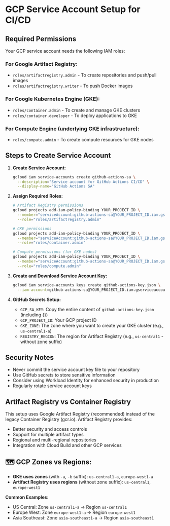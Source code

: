 # GCP Service Account Setup for CI/CD

## Required Permissions

Your GCP service account needs the following IAM roles:

### For Google Artifact Registry:
- `roles/artifactregistry.admin` - To create repositories and push/pull images
- `roles/artifactregistry.writer` - To push Docker images

### For Google Kubernetes Engine (GKE):
- `roles/container.admin` - To create and manage GKE clusters
- `roles/container.developer` - To deploy applications to GKE

### For Compute Engine (underlying GKE infrastructure):
- `roles/compute.admin` - To create compute resources for GKE nodes

## Steps to Create Service Account

1. **Create Service Account:**
   ```bash
   gcloud iam service-accounts create github-actions-sa \
     --description="Service account for GitHub Actions CI/CD" \
     --display-name="GitHub Actions SA"
   ```

2. **Assign Required Roles:**
   ```bash
   # Artifact Registry permissions
   gcloud projects add-iam-policy-binding YOUR_PROJECT_ID \
     --member="serviceAccount:github-actions-sa@YOUR_PROJECT_ID.iam.gserviceaccount.com" \
     --role="roles/artifactregistry.admin"

   # GKE permissions
   gcloud projects add-iam-policy-binding YOUR_PROJECT_ID \
     --member="serviceAccount:github-actions-sa@YOUR_PROJECT_ID.iam.gserviceaccount.com" \
     --role="roles/container.admin"

   # Compute permissions (for GKE nodes)
   gcloud projects add-iam-policy-binding YOUR_PROJECT_ID \
     --member="serviceAccount:github-actions-sa@YOUR_PROJECT_ID.iam.gserviceaccount.com" \
     --role="roles/compute.admin"
   ```

3. **Create and Download Service Account Key:**
   ```bash
   gcloud iam service-accounts keys create github-actions-key.json \
     --iam-account=github-actions-sa@YOUR_PROJECT_ID.iam.gserviceaccount.com
   ```

4. **GitHub Secrets Setup:**
   - `GCP_SA_KEY`: Copy the entire content of `github-actions-key.json` (including {})
   - `GCP_PROJECT_ID`: Your GCP project ID
   - `GKE_ZONE`: The zone where you want to create your GKE cluster (e.g., `us-central1-a`)
   - `REGISTRY_REGION`: The region for Artifact Registry (e.g., `us-central1` - without zone suffix)

## Security Notes

- Never commit the service account key file to your repository
- Use GitHub secrets to store sensitive information
- Consider using Workload Identity for enhanced security in production
- Regularly rotate service account keys

## Artifact Registry vs Container Registry

This setup uses Google Artifact Registry (recommended) instead of the legacy Container Registry (gcr.io). Artifact Registry provides:
- Better security and access controls
- Support for multiple artifact types
- Regional and multi-regional repositories
- Integration with Cloud Build and other GCP services

## 🗺️ **GCP Zones vs Regions:**
- **GKE uses zones** (with `-a`, `-b` suffix): `us-central1-a`, `europe-west1-a`
- **Artifact Registry uses regions** (without zone suffix): `us-central1`, `europe-west1`

**Common Examples:**
- US Central: Zone `us-central1-a` → Region `us-central1`
- Europe West: Zone `europe-west1-a` → Region `europe-west1`
- Asia Southeast: Zone `asia-southeast1-a` → Region `asia-southeast1`
